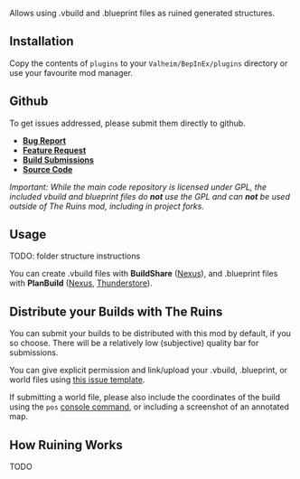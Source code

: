 ﻿Allows using .vbuild and .blueprint files as ruined generated structures.


## Installation
Copy the contents of `plugins` to your `Valheim/BepInEx/plugins` directory or use your favourite mod manager.


## Github
To get issues addressed, please submit them directly to github.

- **[Bug Report](https://github.com/heinermann/Valheim_mods/issues/new?assignees=&labels=bug%2C+TheRuins&template=-theruins--bug-report.md&title=)**
- **[Feature Request](https://github.com/heinermann/Valheim_mods/issues/new?assignees=&labels=enhancement%2C+TheRuins&template=-theruins--feature-request.md&title=)**
- **[Build Submissions](https://github.com/heinermann/Valheim_mods/issues/new?assignees=heinermann&labels=build+permission%2C+TheRuins&template=-theruins--build-submission.md&title=)**
- **[Source Code](https://github.com/heinermann/Valheim_mods/tree/main/TheRuins)**

*Important: While the main code repository is licensed under GPL, the included vbuild and blueprint files do **not** use the GPL and can **not** be used outside of The Ruins mod, including in project forks.*


## Usage
TODO: folder structure instructions

You can create .vbuild files with **BuildShare** ([Nexus](https://www.nexusmods.com/valheim/mods/5)), and .blueprint files with **PlanBuild** ([Nexus](https://www.nexusmods.com/valheim/mods/1125), [Thunderstore](https://valheim.thunderstore.io/package/MathiasDecrock/PlanBuild/)).


## Distribute your Builds with The Ruins
You can submit your builds to be distributed with this mod by default, if you so choose. There will be a relatively low (subjective) quality bar for submissions.

You can give explicit permission and link/upload your .vbuild, .blueprint, or world files using [this issue template](https://github.com/heinermann/Valheim_mods/issues/new?assignees=heinermann&labels=build+permission%2C+TheRuins&template=-theruins--build-submission.md&title=).

If submitting a world file, please also include the coordinates of the build using the `pos` [console command](https://valheim.fandom.com/wiki/Console_Commands), or including a screenshot of an annotated map.


## How Ruining Works
TODO

